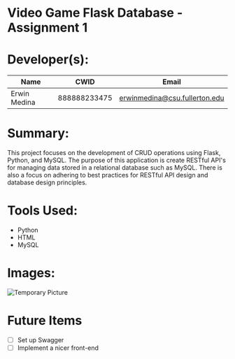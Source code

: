 # Video Game Flask Database - Assignment 1

# Developer(s):
| Name | CWID | Email |
| ---- | ---- | ----- |
| Erwin Medina | 888888233475 | erwinmedina@csu.fullerton.edu

# Summary:
This project focuses on the development of CRUD operations using Flask, Python, and MySQL. The purpose of this application is create RESTful API's for managing data stored in a relational database such as MySQL. There is also a focus on adhering to best practices for RESTful API design and database design principles. 

# Tools Used:
- Python
- HTML
- MySQL

# Images:
![Temporary Picture](https://i1.sndcdn.com/artworks-zyYqA8D0BdfuyH28-WeeHrw-t500x500.jpg)

# Future Items
- [ ] Set up Swagger
- [ ] Implement a nicer front-end